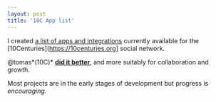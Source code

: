 ```yaml
---
layout: post
title: '10C App list'
---
```


I created [a list of apps and integrations](https://github.com/bazbt3/10cv4_stuff/wiki/App-list) currently available for the [10Centuries](https://10centuries.org] social network.

@tomas*(10C)* **[did it better](http://snipergirl.com/10capps/index.php?title=Main_Page)**, and more suitably for collaboration and growth.

Most projects are in the early stages of development but progress is *encouraging.*
